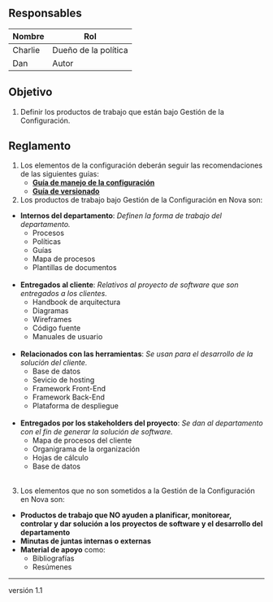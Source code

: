 ## Responsables
| Nombre    | Rol               | 
| --------- | ----------------- | 
| Charlie   | Dueño de la política | 
| Dan       | Autor             | 

## Objetivo
1. Definir los productos de trabajo que están bajo Gestión de la Configuración.

## Reglamento
1. Los elementos de la configuración deberán seguir las recomendaciones de las siguientes guías:
     * **[Guía de manejo de la configuración](https://github.com/novaDepto/Nova/wiki/Guía-de-manejo-de-configuración)**
     * **[Guía de versionado](https://github.com/novaDepto/Nova/wiki/Gu%C3%ADa-de-versionado)**
2. Los productos de trabajo bajo Gestión de la Configuración en Nova son:

* **Internos del departamento**:
      *Definen la forma de trabajo del departamento.*
    <ul>
          <li>Procesos</li>
          <li>Políticas</li>
          <li>Guías</li>
          <li>Mapa de procesos</li>
          <li>Plantillas de documentos</li>
     </ul>
     <br>
* **Entregados al cliente**:
    *Relativos al proyecto de software que son entregados a los clientes.*
     <ul>
          <li>Handbook de arquitectura</li>
          <li>Diagramas</li>
          <li>Wireframes</li>
          <li>Código fuente</li>
          <li>Manuales de usuario</li>   
      </ul>
      <br>
* **Relacionados con las herramientas**:
_Se usan para el desarrollo de la solución del cliente._
    <ul>
          <li>Base de datos</li>
          <li>Sevicio de hosting</li>
          <li>Framework Front-End</li>
          <li>Framework Back-End</li>
          <li>Plataforma de despliegue</li>
    </ul>
    <br>
* **Entregados por los stakeholders del proyecto**:
    *Se dan al departamento con el fin de generar la solución de software.*
     <ul>
          <li>Mapa de procesos del cliente</li>
          <li>Organigrama de la organización</li>
          <li>Hojas de cálculo</li>
          <li>Base de datos</li>
     </ul>
     <br>
3. Los elementos que no son sometidos a la Gestión de la Configuración en Nova son:

* **Productos de trabajo que NO ayuden a planificar, monitorear, controlar y dar solución a los proyectos de software y el desarrollo del departamento** 
* **Minutas de juntas internas o externas**
* **Material de apoyo** como:
     <ul>
          <li>Bibliografías</li>
          <li>Resúmenes</li>
     </ul>

***
versión 1.1
